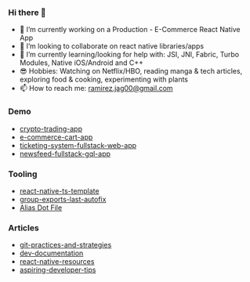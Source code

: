 ### Hi there 👋

- 🔭 I’m currently working on a Production - E-Commerce React Native App
- 👯 I’m looking to collaborate on react native libraries/apps
- 🤔 I’m currently learning/looking for help with: JSI, JNI, Fabric, Turbo Modules, Native iOS/Android and C++
- 😎 Hobbies: Watching on Netflix/HBO, reading manga & tech articles, exploring food & cooking, experimenting with plants
- 📫 How to reach me: ramirez.jag00@gmail.com

### Demo
- [crypto-trading-app](https://github.com/ramirezjag00/crypto-trading-app)
- [e-commerce-cart-app](https://github.com/ramirezjag00/e-commerce-cart-app)
- [ticketing-system-fullstack-web-app](https://github.com/ramirezjag00/ticketing-system-fullstack-web-app)
- [newsfeed-fullstack-gql-app](https://github.com/ramirezjag00/newsfeed-fullstack-gql-app)

### Tooling
- [react-native-ts-template](https://github.com/ramirezjag00/react-native-ts-template)
- [group-exports-last-autofix](https://github.com/ramirezjag00/group-exports-last-autofix)
- [Alias Dot File](https://github.com/ramirezjag00/dotFiles)

### Articles
- [git-practices-and-strategies](https://github.com/ramirezjag00/git-practices-and-strategies)
- [dev-documentation](https://github.com/ramirezjag00/dev-documentation)
- [react-native-resources](https://github.com/ramirezjag00/react-native-resources)
- [aspiring-developer-tips](https://github.com/ramirezjag00/aspiring-developer-tips)
